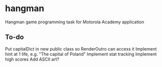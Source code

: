 # hangman
Hangman game programming task for Motorola Academy application

## To-do
Put capitalDict in new public class so RenderOutro can access it
Implement hint at 1 life, e.g. "The capital of Poland"
Implement stat tracking
Implement high scores
Add ASCII art?
